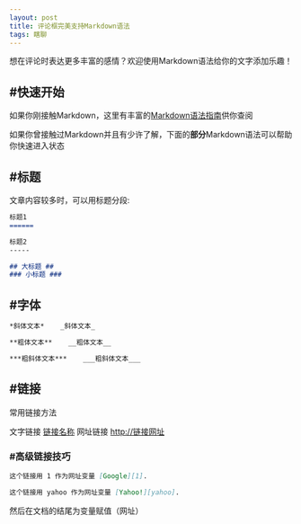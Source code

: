 ```yaml
---
layout: post
title: 评论框完美支持Markdown语法
tags: 瞎聊
---
```


想在评论时表达更多丰富的感情？欢迎使用Markdown语法给你的文字添加乐趣！

## #快速开始

如果你刚接触Markdown，这里有丰富的[Markdown语法指南](https://segmentfault.com/markdown)供你查阅

如果你曾接触过Markdown并且有少许了解，下面的**部分**Markdown语法可以帮助你快速进入状态

## #标题

文章内容较多时，可以用标题分段:

```markdown
标题1
======

标题2
-----

## 大标题 ##
### 小标题 ###
```

## #字体

```markdown
*斜体文本*    _斜体文本_

**粗体文本**    __粗体文本__

***粗斜体文本***    ___粗斜体文本___
```

## #链接
常用链接方法

文字链接 [链接名称](http://链接网址)
网址链接 <http://链接网址>

### #高级链接技巧
```markdown
这个链接用 1 作为网址变量 [Google][1].

这个链接用 yahoo 作为网址变量 [Yahoo!][yahoo].
```
然后在文档的结尾为变量赋值（网址）

  [1]: http://www.google.com/
  [yahoo]: http://www.yahoo.com/
